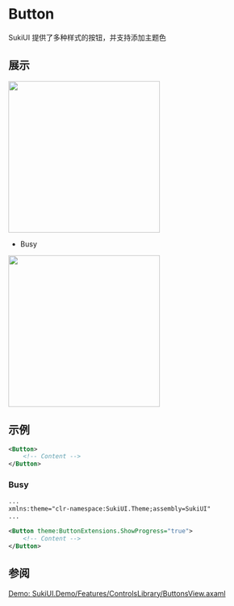 # Button

SukiUI 提供了多种样式的按钮，并支持添加主题色

## 展示

<img src="/controls/inputs/button.webp" height="300px" width="300px"/>

- Busy

<img src="/controls/inputs/button-busy.gif" height="300px" width="300px"/>

## 示例

```xml
<Button>
    <!-- Content -->
</Button>
```

### Busy

```xml
...
xmlns:theme="clr-namespace:SukiUI.Theme;assembly=SukiUI"
...

<Button theme:ButtonExtensions.ShowProgress="true">
    <!-- Content -->
</Button>
```

## 参阅

[Demo: SukiUI.Demo/Features/ControlsLibrary/ButtonsView.axaml](https://github.com/kikipoulet/SukiUI/blob/main/SukiUI.Demo/Features/ControlsLibrary/ButtonsView.axaml)